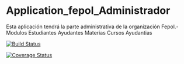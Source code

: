 # Application_fepol_Administrador
Esta aplicación tendrá la parte administrativa de la organización Fepol.-
Modulos
  Estudiantes
  Ayudantes
  Materias
  Cursos
  Ayudantias



[![Build Status](https://travis-ci.org/KevinOrtiz/Application_fepol_Administrador.svg?branch=master)](https://travis-ci.org/KevinOrtiz/Application_fepol_Administrador)


[![Coverage Status](https://coveralls.io/repos/github/KevinOrtiz/Application_fepol_Administrador/badge.svg?branch=master)](https://coveralls.io/github/KevinOrtiz/Application_fepol_Administrador?branch=master)
